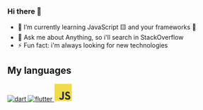 ### Hi there 👋


- 🌱 I’m currently learning JavaScript 🟨 and your frameworks 🌌
- 💬 Ask me about Anything, so i'll search in StackOverflow
- ⚡ Fun fact: i'm always looking for new technologies  

## My languages
<a href="https://dart.dev" target="_blank" rel="noreferrer"> <img src="https://www.vectorlogo.zone/logos/dartlang/dartlang-icon.svg" alt="dart" width="40" height="40"/> </a> <a href="https://flutter.dev" target="_blank" rel="noreferrer"> <img src="https://www.vectorlogo.zone/logos/flutterio/flutterio-icon.svg" alt="flutter" width="40" height="40"/> </a> <a href="https://developer.mozilla.org/en-US/docs/Web/JavaScript" target="_blank" rel="noreferrer"> <img src="https://raw.githubusercontent.com/devicons/devicon/master/icons/javascript/javascript-original.svg" alt="javascript" width="40" height="40"/> </a>

<!-- <img src="https://www.codewars.com/users/PetSon/badges/small"></img> -->





